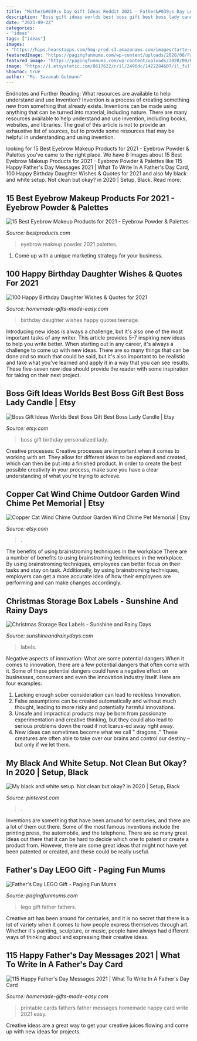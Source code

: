```yaml
---
title: "Mother&#039;s Day Gift Ideas Reddit 2021 - Father&#039;s Day Lego Gift"
description: "Boss gift ideas worlds best boss gift best boss lady candle"
date: "2023-09-22"
categories:
- "ideas"
tags: ["ideas"]
images:
- "https://hips.hearstapps.com/hmg-prod.s3.amazonaws.com/images/tarte-eyebrow-makeup-1606157932.gif?crop=1.00xw:1.00xh;0,0&amp;resize=1200:*"
featuredImage: "https://pagingfunmums.com/wp-content/uploads/2020/08/Fathers-Day-LEGO-Gift.jpg"
featured_image: "https://pagingfunmums.com/wp-content/uploads/2020/08/Fathers-Day-LEGO-Gift.jpg"
image: "https://i.etsystatic.com/8617622/r/il/2496dc/1422284607/il_fullxfull.1422284607_cqd8.jpg"
ShowToc: true
author: "Ms. Savanah Gutmann"
---
```



Endnotes and Further Reading: What resources are available to help understand and use Invention?
Invention is a process of creating something new from something that already exists. Inventions can be made using anything that can be turned into material, including nature. There are many resources available to help understand and use invention, including books, websites, and libraries. The goal of this article is not to provide an exhaustive list of sources, but to provide some resources that may be helpful in understanding and using invention.

	

		
looking for 15 Best Eyebrow Makeup Products for 2021 - Eyebrow Powder &amp; Palettes you've came to the right place. We have 8 Images about 15 Best Eyebrow Makeup Products for 2021 - Eyebrow Powder &amp; Palettes like 115 Happy Father&#039;s Day Messages 2021 | What To Write In A Father&#039;s Day Card, 100 Happy Birthday Daughter Wishes &amp; Quotes for 2021 and also My black and white setup. Not clean but okay? in 2020 | Setup, Black. Read more:
		
    
## 15 Best Eyebrow Makeup Products For 2021 - Eyebrow Powder &amp; Palettes

<img loading=lazy src="https://hips.hearstapps.com/hmg-prod.s3.amazonaws.com/images/tarte-eyebrow-makeup-1606157932.gif?crop=1.00xw:1.00xh;0,0&amp;resize=1200:*" onerror="this.onerror=null;this.src='https://tse2.mm.bing.net/th?id=OIP.7-qVmHcFNF6F8obF-PtfNAHaDt&amp;pid=15.1';" alt="15 Best Eyebrow Makeup Products for 2021 - Eyebrow Powder &amp; Palettes">

_Source: bestproducts.com_

>eyebrow makeup powder 2021 palettes. 

	

1. Come up with a unique marketing strategy for your business.

    
## 100 Happy Birthday Daughter Wishes &amp; Quotes For 2021

<img loading=lazy src="https://www.homemade-gifts-made-easy.com/image-files/birthday-wishes-for-daughter-floordrobe-600x900.jpg" onerror="this.onerror=null;this.src='https://tse1.mm.bing.net/th?id=OIP.-mMInvYJgs2WTQEWjGXSXgHaLH&amp;pid=15.1';" alt="100 Happy Birthday Daughter Wishes &amp; Quotes for 2021">

_Source: homemade-gifts-made-easy.com_

>birthday daughter wishes happy quotes teenage. 

	

Introducing new ideas is always a challenge, but it's also one of the most important tasks of any writer. This article provides 5-7 inspiring new ideas to help you write better.
When starting out in any career, it's always a challenge to come up with new ideas. There are so many things that can be done and so much that could be said, but it's also important to be realistic and take what you've learned and apply it in a way that you can see results. These five-seven new idea should provide the reader with some inspiration for taking on their next project.

    
## Boss Gift Ideas Worlds Best Boss Gift Best Boss Lady Candle | Etsy

<img loading=lazy src="https://i.etsystatic.com/8617622/r/il/2496dc/1422284607/il_fullxfull.1422284607_cqd8.jpg" onerror="this.onerror=null;this.src='https://tse2.mm.bing.net/th?id=OIP.tHnQSic3DZAsh0yWN0DOkAHaOi&amp;pid=15.1';" alt="Boss Gift Ideas Worlds Best Boss Gift Best Boss Lady Candle | Etsy">

_Source: etsy.com_

>boss gift birthday personalized lady. 

	

Creative processes:
Creative processes are important when it comes to working with art. They allow for different ideas to be explored and created, which can then be put into a finished product. In order to create the best possible creativity in your process, make sure you have a clear understanding of what you’re trying to achieve.

    
## Copper Cat Wind Chime Outdoor Garden Wind Chime Pet Memorial | Etsy

<img loading=lazy src="https://i.etsystatic.com/23796512/r/il/1d538e/2693438032/il_fullxfull.2693438032_f5zm.jpg" onerror="this.onerror=null;this.src='https://tse3.mm.bing.net/th?id=OIP.DbRdbwC1hqSrn2mCgsd_7gHaLH&amp;pid=15.1';" alt="Copper Cat Wind Chime Outdoor Garden Wind Chime Pet Memorial | Etsy">

_Source: etsy.com_

>. 

	

The benefits of using brainstroming techniques in the workplace
There are a number of benefits to using brainstroming techniques in the workplace. By using brainstroming techniques, employees can better focus on their tasks and stay on task. Additionally, by using brainstroming techniques, employers can get a more accurate idea of how their employees are performing and can make changes accordingly.

    
## Christmas Storage Box Labels - Sunshine And Rainy Days

<img loading=lazy src="https://sunshineandrainydays.com/wp-content/uploads/2017/12/Christmas-Storage-Box-Labels-P.jpg" onerror="this.onerror=null;this.src='https://tse2.mm.bing.net/th?id=OIP.XwH9c3YhwHUK7LRz38erGAHaLH&amp;pid=15.1';" alt="Christmas Storage Box Labels - Sunshine and Rainy Days">

_Source: sunshineandrainydays.com_

>labels. 

	

Negative aspects of innovation: What are some potential dangers
When it comes to innovation, there are a few potential dangers that often come with it. Some of these potential dangers could have a negative effect on businesses, consumers and even the innovation industry itself. Here are four examples:
1. Lacking enough sober consideration can lead to reckless Innovation.
2. False assumptions can be created automatically and without much thought, leading to more risky and potentially harmful innovations.
3. Unsafe and impractical products may be born from passionate experimentation and creative thinking, but they could also lead to serious problems down the road if not Icarus-ed away right away. 
4. New ideas can sometimes become what we call " dragons ." These creatures are often able to take over our brains and control our destiny – but only if we let them.

    
## My Black And White Setup. Not Clean But Okay? In 2020 | Setup, Black

<img loading=lazy src="https://i.pinimg.com/736x/f3/53/68/f35368872ffa75a1a54041b27dbc6afe.jpg" onerror="this.onerror=null;this.src='https://tse3.mm.bing.net/th?id=OIP.8gZrPVa2ra_EOd13LRudbgHaFj&amp;pid=15.1';" alt="My black and white setup. Not clean but okay? in 2020 | Setup, Black">

_Source: pinterest.com_

>. 

	

Inventions are something that have been around for centuries, and there are a lot of them out there. Some of the most famous inventions include the printing press, the automobile, and the telephone. There are so many great ideas out there that it can be hard to decide which one to patent or create a product from. However, there are some great ideas that might not have yet been patented or created, and these could be really useful.

    
## Father&#039;s Day LEGO Gift - Paging Fun Mums

<img loading=lazy src="https://pagingfunmums.com/wp-content/uploads/2020/08/Fathers-Day-LEGO-Gift.jpg" onerror="this.onerror=null;this.src='https://tse2.mm.bing.net/th?id=OIP._fHspLtNpOOCCvvI31wimwHaJ0&amp;pid=15.1';" alt="Father&#039;s Day LEGO Gift - Paging Fun Mums">

_Source: pagingfunmums.com_

>lego gift father fathers. 

	

Creative art has been around for centuries, and it is no secret that there is a lot of variety when it comes to how people express themselves through art. Whether it's painting, sculpture, or music, people have always had different ways of thinking about and expressing their creative ideas.

    
## 115 Happy Father&#039;s Day Messages 2021 | What To Write In A Father&#039;s Day Card

<img loading=lazy src="https://www.homemade-gifts-made-easy.com/image-files/printable-fathers-day-cards-collage-1080x1620.png" onerror="this.onerror=null;this.src='https://tse1.mm.bing.net/th?id=OIP.LeWptYD59m7u97EG3kJL4gHaLH&amp;pid=15.1';" alt="115 Happy Father&#039;s Day Messages 2021 | What To Write In A Father&#039;s Day Card">

_Source: homemade-gifts-made-easy.com_

>printable cards fathers father messages homemade happy card write 2021 easy. 

	

Creative ideas are a great way to get your creative juices flowing and come up with new ideas for projects.

